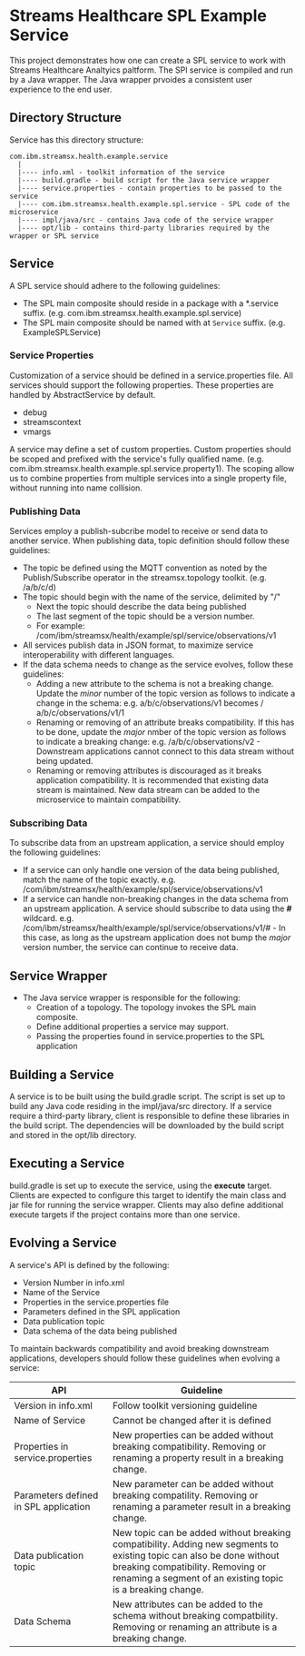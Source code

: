 # Streams Healthcare SPL Example Service

This project demonstrates how one can create a SPL service to work with Streams Healthcare Analtyics paltform.  The SPl service is compiled and run by a Java wrapper.  The Java wrapper prvoides a consistent user experience to the end user.

## Directory Structure

Service has this directory structure:

```
com.ibm.streamsx.health.example.service
  |
  |---- info.xml - toolkit information of the service
  |---- build.gradle - build script for the Java service wrapper
  |---- service.properties - contain properties to be passed to the service
  |---- com.ibm.streamsx.health.example.spl.service - SPL code of the microservice
  |---- impl/java/src - contains Java code of the service wrapper
  |---- opt/lib - contains third-party libraries required by the wrapper or SPL service
```

## Service

A SPL service should adhere to the following guidelines:

* The SPL main composite should reside in a package with a *.service suffix. (e.g. com.ibm.streamsx.health.example.spl.service)
* The SPL main composite should be named with at `Service` suffix. (e.g. ExampleSPLService)

### Service Properties

Customization of a service should be defined in a service.properties file.  All services should support the following properties.  These properties are handled by AbstractService by default.

* debug
* streamscontext
* vmargs

A service may define a set of custom properties.  Custom properties should be scoped and prefixed with the service's fully qualified name.  (e.g.  com.ibm.streamsx.health.example.spl.service.property1).   The scoping allow us to combine properties from multiple services into a single property file, without running into name collision.    

### Publishing Data

Services employ a publish-subcribe model to receive or send data to another service.  When publishing data, topic definition should follow these guidelines:

* The topic be defined using the MQTT convention as noted by the Publish/Subscribe operator in the streamsx.topology toolkit. (e.g. /a/b/c/d)
* The topic should begin with the name of the service, delimited by "/"
    * Next the topic should describe the data being published  
    * The last segment of the topic should be a version number.  
    * For example: /com/ibm/streamsx/health/example/spl/service/observations/v1
 * All services publish data in JSON format, to maximize service interoperability with different languages.  
 * If the data schema needs to change as the service evolves, follow these guidelines:
    * Adding a new attribute to the schema is not a breaking change.  Update the *minor* number of the topic version as follows to indicate a change in the schema:  e.g. a/b/c/observations/v1 becomes / a/b/c/observations/v1/1
    * Renaming or removing of an attribute breaks compatibility.  If this has to be done, update the *major* nmber of the topic version as follows to indicate a breaking change:  e.g. /a/b/c/observations/v2 - Downstream applications cannot connect to this data stream without being updated.  
    * Renaming or removing attributes is discouraged as it breaks application compatibility.  It is recommended that existing data stream is maintained.  New data stream can be added to the microservice to maintain compatibility.
 
### Subscribing Data

To subscribe data from an upstream application, a service should employ the following guidelines:

* If a service can only handle one version of the data being published, match the name of the topic exactly.  e.g. /com/ibm/streamsx/health/example/spl/service/observations/v1
* If a service can handle non-breaking changes in the data schema from an upstream application.  A service should subscribe to data using the **#** wildcard.  e.g. /com/ibm/streamsx/health/example/spl/service/observations/v1/# - In this case, as long as the upstream application does not bump the *major* version number, the service can continue to receive data.
    
## Service Wrapper   

* The Java service wrapper is responsible for the following:
    * Creation of a topology.  The topology invokes the SPL main composite.
    * Define additional properties a service may support.
    * Passing the properties found in service.properties to the SPL application
        
## Building a Service

A service is to be built using the build.gradle script.  The script is set up to build any Java code residing in the impl/java/src directory.
If a service require a third-party library, client is responsible to define these libraries in the build script.  The dependencies will be downloaded
by the build script and  stored in the opt/lib directory.  

## Executing a Service

build.gradle is set up to execute the service, using the **execute** target.  
Clients are expected to configure this target to identify the main class and jar file for running the service wrapper.
Clients may also define additional execute targets if the project contains more than one service.

## Evolving a Service

A service's API is defined by the following:

* Version Number in info.xml
* Name of the Service
* Properties in the service.properties file
* Parameters defined in the SPL application
* Data publication topic
* Data schema of the data being published

To maintain backwards compatibility and avoid breaking downstream applications, developers should follow these guidelines when evolving a service:

|API     |Guideline |
|--------|----------|
|Version in info.xml | Follow toolkit versioning guideline |
|Name of Service | Cannot be changed after it is defined |
|Properties in service.properties | New properties can be added without breaking compatibility.  Removing or renaming a property result in a breaking change. |
|Parameters defined in SPL application | New parameter can be added without breaking compatility.  Removing or renaming a parameter result in a breaking change.|
|Data publication topic | New topic can be added without breaking compatibility.  Adding new segments to existing topic can also be done without breaking compatibility.  Removing or renaming a segment of an existing topic is a breaking change.|
|Data Schema | New attributes can be added to the schema without breaking compatbility.  Removing or renaming an attribute is a breaking change.|
